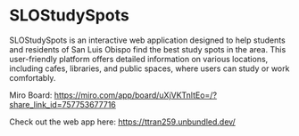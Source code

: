 # SLOStudySpots

SLOStudySpots is an interactive web application designed to help students and residents of San Luis Obispo find the best study spots in the area. This user-friendly platform offers detailed information on various locations, including cafes, libraries, and public spaces, where users can study or work comfortably.

Miro Board: https://miro.com/app/board/uXjVKTnltEo=/?share_link_id=757753677716

Check out the web app here: https://ttran259.unbundled.dev/